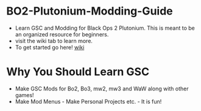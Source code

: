 # BO2-Plutonium-Modding-Guide
 - Learn GSC and Modding for Black Ops 2 Plutonium. This is meant to be an organized resource for beginners.
 - visit the wiki tab to learn more.
 - To get started go here! [wiki](https://github.com/Snakelegendary/BO2-Plutonium-Modding-Guide/wiki) 


# Why You Should Learn GSC

   -  Make GSC Mods for Bo2, Bo3, mw2, mw3 and WaW along with other games!
   -  Make Mod Menus
    - Make Personal Projects etc.
    - It is fun!